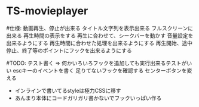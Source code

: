 TS-movieplayer
==============

#仕様:
    動画再生、停止が出来る
    タイトル文字列を表示出来る
    フルスクリーンに出来る
    再生時間の表示をする
    再生に合わせて、シークバーを動かす
    音量設定を出来るようにする
    再生時間に合わせた処理を出来るようにする
    再生開始、途中停止、終了等のポイントにフックを出来るようにする

#TODO:
    テスト書く => 何かいろいろフックを追加しても実行出来るテストがいい
    escキーのイベントを書く
    足りてないフックを確認する
    センターボタンを変える
    

* インラインで書いてるstyleは極力CSSに移す
* あんまり本体にコードガリガリ書かないでフックいっぱい作る
